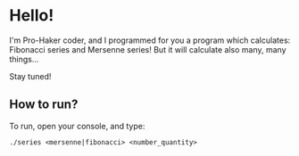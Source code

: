 # Hello!
I'm Pro-Haker coder, and I programmed for you a program which calculates:
Fibonacci series and Mersenne series! But it will calculate also many, many things...

Stay tuned!

## How to run?
To run, open your console, and type:

`./series <mersenne|fibonacci> <number_quantity>`